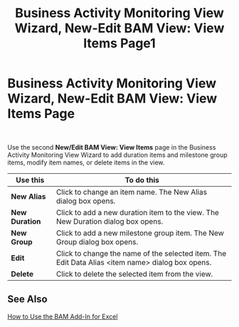 ﻿---
title: 'Business Activity Monitoring View Wizard, New-Edit BAM View: View Items Page1'
TOCTitle: 'Business Activity Monitoring View Wizard, New-Edit BAM View: View Items Page'
ms:assetid: ded5ba73-3cde-4e3a-81bc-2f1871481305
ms:mtpsurl: https://msdn.microsoft.com/library/Aa561481(v=BTS.80)
ms:contentKeyID: 51532840
ms.date: 08/30/2017
mtps_version: v=BTS.80
f1_keywords:
- bts06.bam.workbook.viewwizard.calculateditems
---

# Business Activity Monitoring View Wizard, New-Edit BAM View: View Items Page

 

Use the second **New/Edit BAM View: View Items** page in the Business Activity Monitoring View Wizard to add duration items and milestone group items, modify item names, or delete items in the view.

<table>
<thead>
<tr class="header">
<th>Use this</th>
<th>To do this</th>
</tr>
</thead>
<tbody>
<tr class="odd">
<td><strong>New Alias</strong></td>
<td>Click to change an item name. The New Alias dialog box opens.</td>
</tr>
<tr class="even">
<td><strong>New Duration</strong></td>
<td>Click to add a new duration item to the view. The New Duration dialog box opens.</td>
</tr>
<tr class="odd">
<td><strong>New Group</strong></td>
<td>Click to add a new milestone group item. The New Group dialog box opens.</td>
</tr>
<tr class="even">
<td><strong>Edit</strong></td>
<td>Click to change the name of the selected item. The Edit Data Alias &lt;item name&gt; dialog box opens.</td>
</tr>
<tr class="odd">
<td><strong>Delete</strong></td>
<td>Click to delete the selected item from the view.</td>
</tr>
</tbody>
</table>


## See Also

[How to Use the BAM Add-In for Excel](https://msdn.microsoft.com/library/aa561102\(v=bts.80\))

